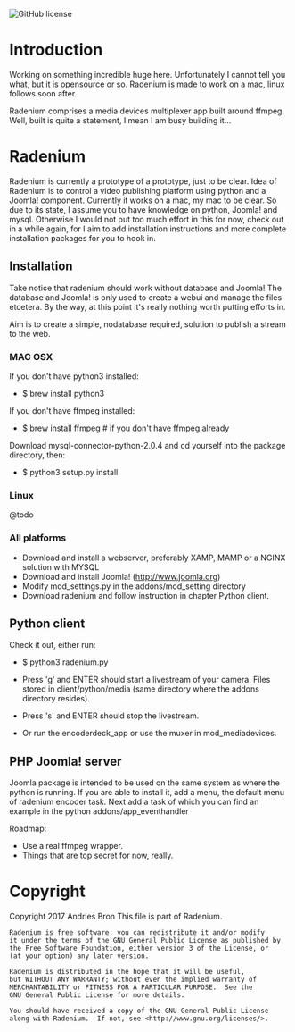 ![GitHub license](https://img.shields.io/badge/license-GPL-blue.svg)

# Introduction

Working on something incredible huge here. Unfortunately I cannot tell you what, but it is opensource or so.
Radenium is made to work on a mac, linux follows soon after.

Radenium comprises a media devices multiplexer app built around ffmpeg. Well, built is quite a statement, I mean I am busy building it...


# Radenium

Radenium is currently a prototype of a prototype, just to be clear.
Idea of Radenium is to control a video publishing platform using python and a Joomla! component.
Currently it works on a mac, my mac to be clear. So due to its state, I assume you to have knowledge on python, Joomla! and mysql. Otherwise I would not put too much effort in this for now, check out in a while again, for I aim to add installation instructions and more complete installation packages for you to hook in.

## Installation

Take notice that radenium should work without database and Joomla! The database and Joomla! is only used to create a webui and manage the files etcetera. By the way, at this point it's really nothing worth putting  efforts in.

Aim is to create a simple, nodatabase required, solution to publish a stream to the web.

### MAC OSX
If you don't have python3 installed:
- $ brew install python3

If you don't have ffmpeg installed:
- $ brew install ffmpeg   # if you don't have ffmpeg already

Download mysql-connector-python-2.0.4 and cd yourself into the package directory, then:
- $ python3 setup.py install

### Linux
@todo

### All platforms
- Download and install a webserver, preferably XAMP, MAMP or a NGINX solution with MYSQL
- Download and install Joomla! (http://www.joomla.org)
- Modify mod_settings.py in the addons/mod_setting directory
- Download radenium and follow instruction in chapter Python client.


## Python client

Check it out, either run:

- $ python3 radenium.py

- Press 'g' and ENTER should start a livestream of your camera. Files stored in client/python/media (same directory where the addons directory resides).

- Press 's' and ENTER should stop the livestream.

- Or run the encoderdeck_app or use the muxer in mod_mediadevices.

## PHP Joomla! server
Joomla package is intended to be used on the same system as where the python is running.
If you are able to install it, add a menu, the default menu of radenium encoder task. 
Next add a task of which you can find an example in the python addons/app_eventhandler




Roadmap:
- Use a real ffmpeg wrapper.
- Things that are top secret for now, really.


# Copyright

Copyright 2017 Andries Bron
This file is part of Radenium.

    Radenium is free software: you can redistribute it and/or modify
    it under the terms of the GNU General Public License as published by
    the Free Software Foundation, either version 3 of the License, or
    (at your option) any later version.

    Radenium is distributed in the hope that it will be useful,
    but WITHOUT ANY WARRANTY; without even the implied warranty of
    MERCHANTABILITY or FITNESS FOR A PARTICULAR PURPOSE.  See the
    GNU General Public License for more details.

    You should have received a copy of the GNU General Public License
    along with Radenium.  If not, see <http://www.gnu.org/licenses/>.

